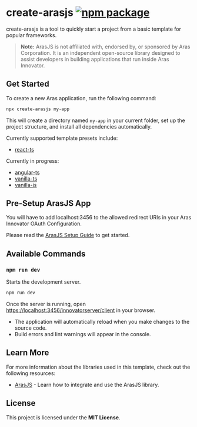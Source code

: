 # create-arasjs <a href="https://npmjs.com/package/create-arasjs"><img src="https://img.shields.io/npm/v/create-arasjs" alt="npm package"></a>

create-arasjs is a tool to quickly start a project from a basic template for popular frameworks.

> **Note:**
> ArasJS is not affiliated with, endorsed by, or sponsored by Aras Corporation. It is an independent open-source library designed to assist developers in building applications that run inside Aras Innovator.

## Get Started

To create a new Aras application, run the following command:

```sh
npx create-arasjs my-app
```

This will create a directory named `my-app` in your current folder, set up the project structure, and install all dependencies automatically.

Currently supported template presets include:

- [react-ts](/template-react-ts)

Currently in progress:

- [angular-ts](/template-angular-ts)
- [vanilla-ts](/template-vanilla-ts)
- [vanilla-js](/template-vanilla-js)

## Pre-Setup ArasJS App

You will have to add localhost:3456 to the allowed redirect URIs in your Aras Innovator OAuth Configuration.

Please read the [ArasJS Setup Guide](https://npmjs.com/package/arasjs#pre-setup) to get started.

## Available Commands

### `npm run dev`

Starts the development server.

```sh
npm run dev
```

Once the server is running, open [https://localhost:3456/innovatorserver/client](https://localhost:3456/innovatorserver/client) in your browser.

- The application will automatically reload when you make changes to the source code.
- Build errors and lint warnings will appear in the console.

## Learn More

For more information about the libraries used in this template, check out the following resources:

- [ArasJS](https://www.npmjs.com/package/arasjs) - Learn how to integrate and use the ArasJS library.

## License

This project is licensed under the **MIT License**.
